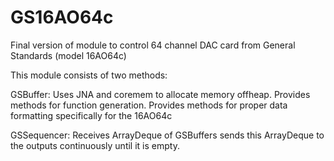 # GS16AO64c

Final version of module to control 64 channel DAC card from General Standards (model 16AO64c)

This module consists of two methods:

GSBuffer:   Uses JNA and coremem to allocate memory offheap.
            Provides methods for function generation.
            Provides methods for proper data formatting specifically for the 16AO64c

GSSequencer:  Receives ArrayDeque of GSBuffers
              sends this ArrayDeque to the outputs continuously until it is empty.
